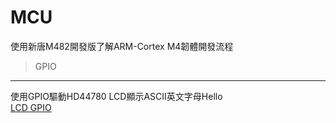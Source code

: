 # MCU
使用新唐M482開發版了解ARM-Cortex M4韌體開發流程
> GPIO
---
使用GPIO驅動HD44780 LCD顯示ASCII英文字母Hello<br>
[LCD GPIO](https://github.com/chiweichiu/MCU/tree/main/GPIO)

